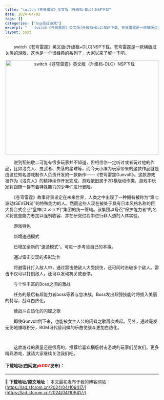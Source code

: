 ```yaml
---
title: "switch《苍穹雷霆》英文版（升级档-DLC）NSP下载"
date: 2024-04-01
tags: []
categories: ["nsp英日游戏"]
excerpt: "　　switch《苍穹雷霆》英文版(升级档+DLC)NSP下载，苍穹雷霆是一款横版过关类的游戏，这也是一个很经典的系列了，大家以来了解一下吧。 　　说到稻船敬二可能有很多玩家并不知道，但相信你一定听过或者玩过他的作品，比如洛克人、鬼武者、失落的星球等，而今天小编为玩家带来的这款作品就是由这位知名游戏&hellip;"
layout: post
---
```


 <p>　　switch《苍穹雷霆》英文版(升级档+DLC)NSP下载，苍穹雷霆是一款横版过关类的游戏，这也是一个很经典的系列了，大家以来了解一下吧。</p> <p align="center"><img src="https://lad.sfcrom.cn/wp-content/uploads/2024/04/20240401_660a325a9dcd5.webp" style="width: 500px; height: 310px;" alt="switch《苍穹雷霆》英文版（升级档-DLC）NSP下载" /></p> <p>　　说到稻船敬二可能有很多玩家并不知道，但相信你一定听过或者玩过他的作品，比如洛克人、鬼武者、失落的星球等，而今天小编为玩家带来的这款作品就是由这位知名游戏制作人负责开发的一款新作&mdash;&mdash;《苍穹雷霆Gunvolt》。这款游戏被作为《洛克人》的精神续作开发完成，游戏依旧属于2D横版动作类，游戏中玩家将跟随一群有着特殊能力的少年们进行冒险。</p> <p>　　《苍穹雷霆》故事背景设定在未来世界，人类之中出现了一种拥有被称为&ldquo;第七波动(SEVENS)&rdquo;的特殊能力的人。然而这些人现在被处于具有日本风格名称的巨大复合式企业&ldquo;皇神(スメラギ)&rdquo;集团的统一管辖。该集团以号召&ldquo;保护能力者&rdquo;的名义将这些能力者加以强制收容、并在研究过程中进行非人道的人体实验。</p> <p>　　游戏特色</p> <p>　　新增速通模式</p> <p>　　已增加全新的&ldquo;速通模式&rdquo;。可进一步考验自己的本事。</p> <p>　　通过雷击实现的多彩动作</p> <p>　　将避雷针打入敌人中，通过雷击使敌人大受损伤，还可同时击破多个敌人。雷击不仅可以打倒敌人，还可以发动机关或悬停。</p> <p>　　与个性丰富的Boss之间的激战</p> <p>　　任务的最后有超能力者boss等着与您决战。Boss发出超强技能时将插入美丽的特写，战斗白热化。</p> <p>　　使战斗白热化的闪蝶之歌</p> <p>　　即使Gunvolt倒下来，也能被女主人公的闪蝶之歌再次唤起。另外，通过毫发无伤地赚取积分，BGM可代替闪蝶的乐曲使战斗更加白热化。</p> <p>&nbsp;</p> <p>　　这款游戏的质量还是很高的，推荐给喜欢横版射击游戏的玩家们朋友们，更多精彩游戏，就请大家继续关注我们吧。</p> <p><h4>下载地址(由网友<font color="red">pk007</font>发布)：</h4></p> 

---
📖 **下载地址/原文地址：** 本文最初发布于我的博客网站：[https://lad.sfcrom.cn/2024/04/109417/](https://lad.sfcrom.cn/2024/04/109417/)
